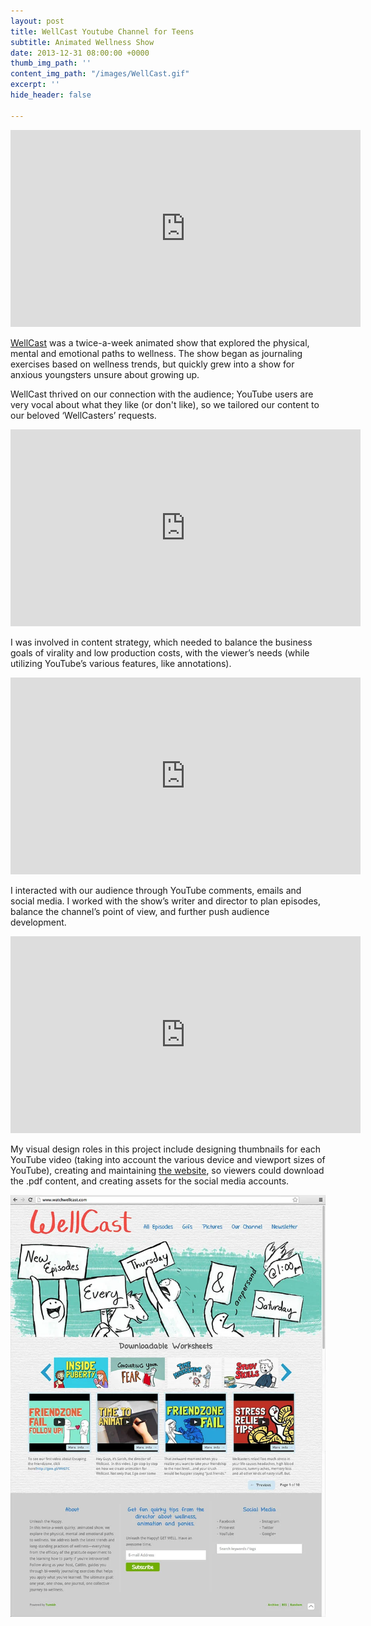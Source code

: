 ```yaml
---
layout: post
title: WellCast Youtube Channel for Teens
subtitle: Animated Wellness Show
date: 2013-12-31 08:00:00 +0000
thumb_img_path: ''
content_img_path: "/images/WellCast.gif"
excerpt: ''
hide_header: false

---
```

<iframe width="560" height="315" src="https://www.youtube.com/embed/1rcqwRgVvvw" frameborder="0" allow="accelerometer; autoplay; encrypted-media; gyroscope; picture-in-picture" allowfullscreen></iframe>

[WellCast](https://www.youtube.com/watchwellcast) was a twice-a-week animated show that explored the physical, mental and emotional paths to wellness. The show began as journaling exercises based on wellness trends, but quickly grew into a show for anxious youngsters unsure about growing up.

WellCast thrived on our connection with the audience; YouTube users are very vocal about what they like (or don't like), so we tailored our content to our beloved ‘WellCasters’ requests.

<iframe width="560" height="315" src="https://www.youtube.com/embed/aZY0A6E_t_8" frameborder="0" allow="accelerometer; autoplay; encrypted-media; gyroscope; picture-in-picture" allowfullscreen></iframe>

I was involved in content strategy, which needed to balance the business goals of virality and low production costs, with the viewer’s needs (while utilizing YouTube’s various features, like annotations).

<iframe width="560" height="315" src="https://www.youtube.com/embed/miTPjiHmDos" frameborder="0" allow="accelerometer; autoplay; encrypted-media; gyroscope; picture-in-picture" allowfullscreen></iframe>

I interacted with our audience through YouTube comments, emails and social media. I worked with the show’s writer and director to plan episodes, balance the channel’s point of view, and further push audience development.

<iframe width="560" height="315" src="https://www.youtube.com/embed/HChusFnyVzE" frameborder="0" allow="accelerometer; autoplay; encrypted-media; gyroscope; picture-in-picture" allowfullscreen></iframe>

My visual design roles in this project include designing thumbnails for each YouTube video (taking into account the various device and viewport sizes of YouTube), creating and maintaining [the website](https://watchwellcast.tumblr.com/), so viewers could download the .pdf content, and creating assets for the social media accounts.

![WellCast's website](/images/wellcastTumblr.webp "WellCast Website")